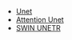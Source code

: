 
- [Unet](https://github.com/nazarb/2025_levees_DL/blob/main/Model/Model_selection/MONAI_UNET_48_aug.ipynb)
- [Attention Unet](https://github.com/nazarb/2025_levees_DL/blob/main/Model/Model_selection/MONAI_Att_UNET_N48_aug.ipynb)
- [SWIN UNETR](https://github.com/nazarb/2025_levees_DL/blob/main/Model/Model_selection/MONAI_SWIN_UNETR_N48_aug.ipynb)
